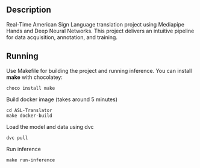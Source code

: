 ## Description
Real-Time American Sign Language translation project using Mediapipe Hands and Deep Neural Networks. This project delivers an intuitive pipeline for data acquisition, annotation, and training. 

## Running
Use Makefile for building the project and running inference. You can install **make** with chocolatey:
```Shell
choco install make
```
Build docker image (takes around 5 minutes)
```Shell
cd ASL-Translator
make docker-build
```
Load the model and data using dvc
```Shell
dvc pull
```
Run inference
```Shell
make run-inference
```
